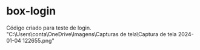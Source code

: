 # box-login
Código criado para teste de login.
"C:\Users\conta\OneDrive\Imagens\Capturas de tela\Captura de tela 2024-01-04 122655.png"
